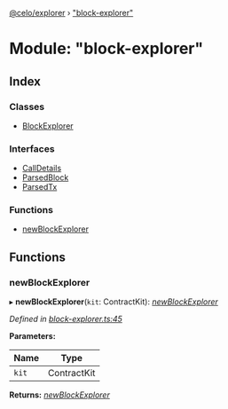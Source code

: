 [@celo/explorer](../README.md) › ["block-explorer"](_block_explorer_.md)

# Module: "block-explorer"

## Index

### Classes

* [BlockExplorer](../classes/_block_explorer_.blockexplorer.md)

### Interfaces

* [CallDetails](../interfaces/_block_explorer_.calldetails.md)
* [ParsedBlock](../interfaces/_block_explorer_.parsedblock.md)
* [ParsedTx](../interfaces/_block_explorer_.parsedtx.md)

### Functions

* [newBlockExplorer](_block_explorer_.md#newblockexplorer)

## Functions

###  newBlockExplorer

▸ **newBlockExplorer**(`kit`: ContractKit): *[newBlockExplorer](_block_explorer_.md#newblockexplorer)*

*Defined in [block-explorer.ts:45](https://github.com/celo-org/celo-monorepo/blob/master/packages/sdk/explorer/src/block-explorer.ts#L45)*

**Parameters:**

Name | Type |
------ | ------ |
`kit` | ContractKit |

**Returns:** *[newBlockExplorer](_block_explorer_.md#newblockexplorer)*
